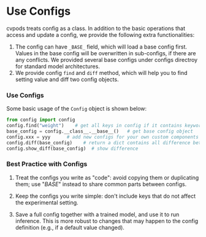 # Use Configs

cvpods treats config as a class.
In addition to the basic operations that access and update a config, we provide
the following extra functionalities:

1. The config can have `_BASE_` field, which will load a base config first.
   Values in the base config will be overwritten in sub-configs, if there are any conflicts.
   We provided several base configs under configs directroy for standard model architectures.
2. We provide config `find` and `diff` method, which will help you to find setting value and diff two config objects.  

### Use Configs

Some basic usage of the `Config` object is shown below:
```python
from config import config
config.find("weight")    # get all keys in config if it contains keyword "weight"
base_config = config.__class__.__base__()   # get base config object
config.xxx = yyy      # add new configs for your own custom components
config.diff(base_config)    # return a dict contains all difference between given config
config.show_diff(base_config)  # show difference
```


### Best Practice with Configs

1. Treat the configs you write as "code": avoid copying them or duplicating them; use "_BASE_"
   instead to share common parts between configs.

2. Keep the configs you write simple: don't include keys that do not affect the experimental setting.

3. Save a full config together with a trained model, and use it to run inference.
   This is more robust to changes that may happen to the config definition
   (e.g., if a default value changed).
